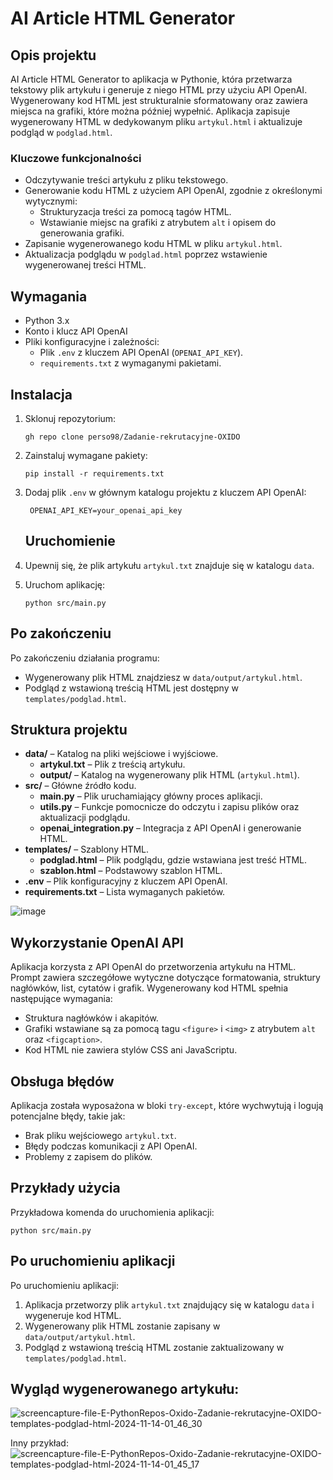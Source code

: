  # AI Article HTML Generator

## Opis projektu

AI Article HTML Generator to aplikacja w Pythonie, która przetwarza tekstowy plik artykułu i generuje z niego HTML przy użyciu API OpenAI. Wygenerowany kod HTML jest strukturalnie sformatowany oraz zawiera miejsca na grafiki, które można później wypełnić. Aplikacja zapisuje wygenerowany HTML w dedykowanym pliku `artykul.html` i aktualizuje podgląd w `podglad.html`.

### Kluczowe funkcjonalności
- Odczytywanie treści artykułu z pliku tekstowego.
- Generowanie kodu HTML z użyciem API OpenAI, zgodnie z określonymi wytycznymi:
  - Strukturyzacja treści za pomocą tagów HTML.
  - Wstawianie miejsc na grafiki z atrybutem `alt` i opisem do generowania grafiki.
- Zapisanie wygenerowanego kodu HTML w pliku `artykul.html`.
- Aktualizacja podglądu w `podglad.html` poprzez wstawienie wygenerowanej treści HTML.

## Wymagania

- Python 3.x
- Konto i klucz API OpenAI
- Pliki konfiguracyjne i zależności:
  - Plik `.env` z kluczem API OpenAI (`OPENAI_API_KEY`).
  - `requirements.txt` z wymaganymi pakietami.

## Instalacja

1. Sklonuj repozytorium:
   ```
   gh repo clone perso98/Zadanie-rekrutacyjne-OXIDO
   ```
2. Zainstaluj wymagane pakiety:

   ```
   pip install -r requirements.txt
   ```
3. Dodaj plik `.env` w głównym katalogu projektu z kluczem API OpenAI:
   ```
    OPENAI_API_KEY=your_openai_api_key
   ```
   ## Uruchomienie

1. Upewnij się, że plik artykułu `artykul.txt` znajduje się w katalogu `data`.

2. Uruchom aplikację:

   ```
   python src/main.py
   ```
## Po zakończeniu

Po zakończeniu działania programu:

- Wygenerowany plik HTML znajdziesz w `data/output/artykul.html`.
- Podgląd z wstawioną treścią HTML jest dostępny w `templates/podglad.html`.

## Struktura projektu

- **data/** – Katalog na pliki wejściowe i wyjściowe.
  - **artykul.txt** – Plik z treścią artykułu.
  - **output/** – Katalog na wygenerowany plik HTML (`artykul.html`).
- **src/** – Główne źródło kodu.
  - **main.py** – Plik uruchamiający główny proces aplikacji.
  - **utils.py** – Funkcje pomocnicze do odczytu i zapisu plików oraz aktualizacji podglądu.
  - **openai_integration.py** – Integracja z API OpenAI i generowanie HTML.
- **templates/** – Szablony HTML.
  - **podglad.html** – Plik podglądu, gdzie wstawiana jest treść HTML.
  - **szablon.html** – Podstawowy szablon HTML.
- **.env** – Plik konfiguracyjny z kluczem API OpenAI.
- **requirements.txt** – Lista wymaganych pakietów.
  
 ![image](https://github.com/user-attachments/assets/fcdb85a0-702b-4b02-93d3-a8547c0fbec0)



## Wykorzystanie OpenAI API

Aplikacja korzysta z API OpenAI do przetworzenia artykułu na HTML. Prompt zawiera szczegółowe wytyczne dotyczące formatowania, struktury nagłówków, list, cytatów i grafik. Wygenerowany kod HTML spełnia następujące wymagania:
- Struktura nagłówków i akapitów.
- Grafiki wstawiane są za pomocą tagu `<figure>` i `<img>` z atrybutem `alt` oraz `<figcaption>`.
- Kod HTML nie zawiera stylów CSS ani JavaScriptu.

## Obsługa błędów

Aplikacja została wyposażona w bloki `try-except`, które wychwytują i logują potencjalne błędy, takie jak:
- Brak pliku wejściowego `artykul.txt`.
- Błędy podczas komunikacji z API OpenAI.
- Problemy z zapisem do plików.

## Przykłady użycia

Przykładowa komenda do uruchomienia aplikacji:

```
python src/main.py
```
## Po uruchomieniu aplikacji

Po uruchomieniu aplikacji:

1. Aplikacja przetworzy plik `artykul.txt` znajdujący się w katalogu `data` i wygeneruje kod HTML.
2. Wygenerowany plik HTML zostanie zapisany w `data/output/artykul.html`.
3. Podgląd z wstawioną treścią HTML zostanie zaktualizowany w `templates/podglad.html`.

## Wygląd wygenerowanego artykułu:
![screencapture-file-E-PythonRepos-Oxido-Zadanie-rekrutacyjne-OXIDO-templates-podglad-html-2024-11-14-01_46_30](https://github.com/user-attachments/assets/762e24a6-0f77-42aa-ac0b-b7b13dce4b02)


Inny przykład:
![screencapture-file-E-PythonRepos-Oxido-Zadanie-rekrutacyjne-OXIDO-templates-podglad-html-2024-11-14-01_45_17](https://github.com/user-attachments/assets/c1138d4e-8057-4b83-95a8-5603f1808715)

